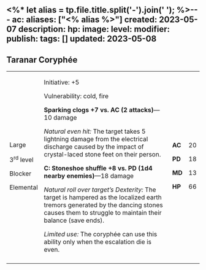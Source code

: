 <%* let alias = tp.file.title.split('-').join(' '); %>---
ac: 
aliases: ["<% alias %>"]
created: 2023-05-07
description: 
hp: 
image: 
level: 
modifier: 
publish: 
tags: []
updated: 2023-05-08
---

## Taranar Coryphée

<table>
<colgroup>
<col style="width: 16%" />
<col style="width: 72%" />
<col style="width: 5%" />
<col style="width: 5%" />
</colgroup>
<tbody>
<tr class="odd">
<td><p>Large</p>
<p>3<sup>rd</sup> level</p>
<p>Blocker</p>
<p>Elemental</p></td>
<td><p>Initiative: +5</p>
<p>Vulnerability: cold, fire</p>
<p><strong>Sparking clogs +7 vs. AC (2 attacks)</strong>—10 damage</p>
<p><em>Natural even hit:</em> The target takes 5 lightning damage from
the electrical discharge caused by the impact of crystal-laced stone
feet on their person.</p>
<p><strong>C: Stoneshoe shuffle +8 vs. PD (1d4 nearby
enemies)</strong>—18 damage</p>
<p><em>Natural roll over target’s Dexterity:</em> The target is hampered
as the localized earth tremors generated by the dancing stones causes
them to struggle to maintain their balance (save ends).</p>
<p><em>Limited use:</em> The coryphée can use this ability only when the
escalation die is even.</p></td>
<td><p><strong>AC</strong></p>
<p><strong>PD</strong></p>
<p><strong>MD</strong></p>
<p><strong>HP</strong></p></td>
<td><p>20</p>
<p>18</p>
<p>13</p>
<p>66</p></td>
</tr>
<tr class="even">
<td></td>
<td></td>
<td></td>
<td></td>
</tr>
</tbody>
</table>
